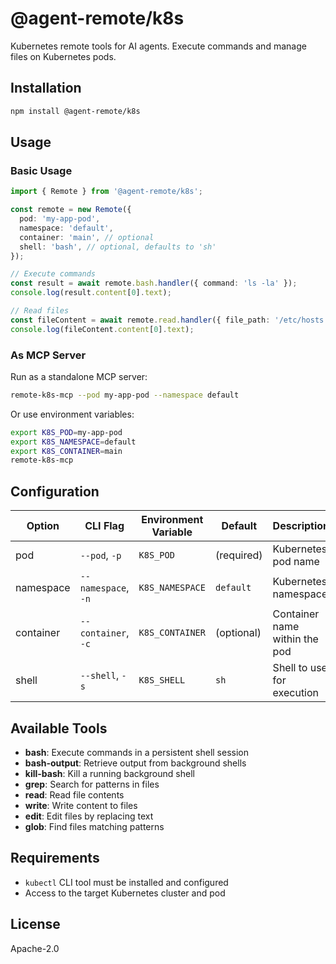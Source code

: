 # @agent-remote/k8s

Kubernetes remote tools for AI agents. Execute commands and manage files on Kubernetes pods.

## Installation

```bash
npm install @agent-remote/k8s
```

## Usage

### Basic Usage

```typescript
import { Remote } from '@agent-remote/k8s';

const remote = new Remote({
  pod: 'my-app-pod',
  namespace: 'default',
  container: 'main', // optional
  shell: 'bash', // optional, defaults to 'sh'
});

// Execute commands
const result = await remote.bash.handler({ command: 'ls -la' });
console.log(result.content[0].text);

// Read files
const fileContent = await remote.read.handler({ file_path: '/etc/hosts' });
console.log(fileContent.content[0].text);
```

### As MCP Server

Run as a standalone MCP server:

```bash
remote-k8s-mcp --pod my-app-pod --namespace default
```

Or use environment variables:

```bash
export K8S_POD=my-app-pod
export K8S_NAMESPACE=default
export K8S_CONTAINER=main
remote-k8s-mcp
```

## Configuration

| Option | CLI Flag | Environment Variable | Default | Description |
|--------|----------|---------------------|---------|-------------|
| pod | `--pod`, `-p` | `K8S_POD` | (required) | Kubernetes pod name |
| namespace | `--namespace`, `-n` | `K8S_NAMESPACE` | `default` | Kubernetes namespace |
| container | `--container`, `-c` | `K8S_CONTAINER` | (optional) | Container name within the pod |
| shell | `--shell`, `-s` | `K8S_SHELL` | `sh` | Shell to use for execution |

## Available Tools

- **bash**: Execute commands in a persistent shell session
- **bash-output**: Retrieve output from background shells
- **kill-bash**: Kill a running background shell
- **grep**: Search for patterns in files
- **read**: Read file contents
- **write**: Write content to files
- **edit**: Edit files by replacing text
- **glob**: Find files matching patterns

## Requirements

- `kubectl` CLI tool must be installed and configured
- Access to the target Kubernetes cluster and pod

## License

Apache-2.0
